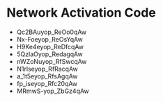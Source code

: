 # Network Activation Code
* Qc2BAuyop_ReOo0qAw
* Nx-Foeyop_ReOsYqAw
* H9Ke4eyop_ReDfcqAw
* 5QzlaOyop_RedagqAw
* nWZoNuyop_RfSwcqAw
* N1rlseyop_RfRacqAw
* a_1t5eyop_RfsAgqAw
* fp_iseyop_Rfc20qAw
* MRmwS-yop_ZbGz4qAw